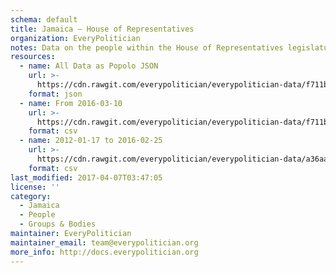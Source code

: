 ```yaml
---
schema: default
title: Jamaica — House of Representatives
organization: EveryPolitician
notes: Data on the people within the House of Representatives legislature of Jamaica.
resources:
  - name: All Data as Popolo JSON
    url: >-
      https://cdn.rawgit.com/everypolitician/everypolitician-data/f711ba28b2163a2a425d70bfd209623755e3cf2f/data/Jamaica/House_of_Representatives/ep-popolo-v1.0.json
    format: json
  - name: From 2016-03-10
    url: >-
      https://cdn.rawgit.com/everypolitician/everypolitician-data/f711ba28b2163a2a425d70bfd209623755e3cf2f/data/Jamaica/House_of_Representatives/term-2016.csv
    format: csv
  - name: 2012-01-17 to 2016-02-25
    url: >-
      https://cdn.rawgit.com/everypolitician/everypolitician-data/a36aa4ceae70334da199c21047eb913c7e5cedf3/data/Jamaica/House_of_Representatives/term-2011.csv
    format: csv
last_modified: 2017-04-07T03:47:05
license: ''
category:
  - Jamaica
  - People
  - Groups & Bodies
maintainer: EveryPolitician
maintainer_email: team@everypolitician.org
more_info: http://docs.everypolitician.org
---
```

